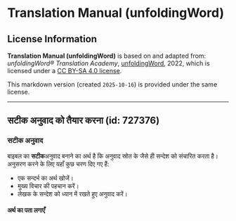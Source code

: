 # Translation Manual (unfoldingWord)

## License Information

**Translation Manual (unfoldingWord)** is based on and adapted from: _unfoldingWord® Translation Academy_, [unfoldingWord](https://unfoldingword.org/utw), 2022, which is licensed under a [CC BY-SA 4.0 license](https://creativecommons.org/licenses/by-sa/4.0/legalcode.en).

This markdown version (created `2025-10-16`) is provided under the same license.



--------------------------------

## सटीक अनुवाद को तैयार करना (id: 727376)

### सटीक अनुवाद

बाइबल का **सटीक**अनुवाद बनाने का अर्थ है कि अनुवाद स्रोत के जैसे ही सन्देश को संचारित करता है। अनुसरण करने के लिए यहाँ कुछ चरण दिए गए हैं:

* एक सन्दर्भ का अर्थ खोजें।
* मुख्य विचार की पहचान करें।
* लेखक के सन्देश को ध्यान में रखते हुए अनुवाद करें।

#### अर्थ का पता लगाएँ


